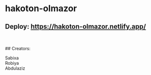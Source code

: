 # hakoton-olmazor
## Deploy: https://hakoton-olmazor.netlify.app/


<br>
<br>
## Creators:
<br>

Sabixa
<br>
Robiya
<br>
Abdulaziz
